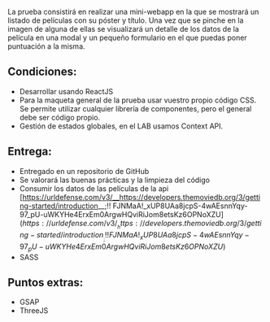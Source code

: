 La prueba consistirá en realizar una mini-webapp en la que se mostrará un listado de películas con su póster y título. 
Una vez que se pinche en la imagen de alguna de ellas se visualizará un detalle de los datos de la película en una modal 
y un pequeño formulario en el que puedas poner puntuación a la misma.

## **Condiciones:**

- Desarrollar usando ReactJS
- Para la maqueta general de la prueba usar vuestro propio código CSS. Se permite utilizar cualquier librería de componentes, pero el general debe ser código propio.
- Gestión de estados globales, en el LAB usamos Context API.

## **Entrega:**

- Entregado en un repositorio de GitHub
- Se valorará las buenas prácticas y la limpieza del código
- Consumir los datos de las películas de la api [https://urldefense.com/v3/__https://developers.themoviedb.org/3/getting-started/introduction__;!!
FJNMaA!_xUP8UAa8jcpS-4wAEsnnYqy-97_pU-uWKYHe4ErxEm0ArgwHQviRiJom8etsKz6OPNoXZU$](https://urldefense.com/v3/__https://developers.themoviedb.org/3/g
etting-started/introduction__;!!FJNMaA!_xUP8UAa8jcpS-4wAEsnnYqy-97_pU-uWKYHe4ErxEm0ArgwHQviRiJom8etsKz6OPNoXZU$)
- SASS

## Puntos extras:

- GSAP
- ThreeJS